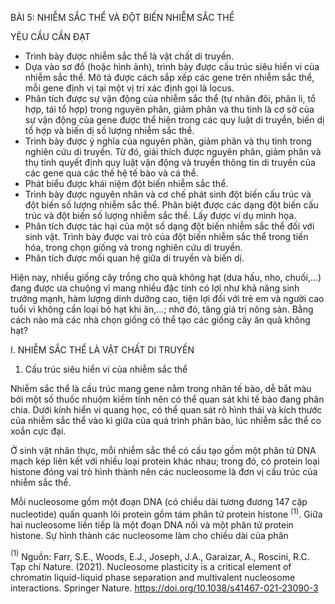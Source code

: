 BÀI 5: NHIỄM SẮC THỂ VÀ ĐỘT BIẾN NHIỄM SẮC THỂ

YÊU CẦU CẦN ĐẠT

- Trình bày được nhiễm sắc thể là vật chất di truyền.
- Dựa vào sơ đồ (hoặc hình ảnh), trình bày được cấu trúc siêu hiển vi của nhiễm sắc thể. Mô tả được cách sắp xếp các gene trên nhiễm sắc thể, mỗi gene định vị tại một vị trí xác định gọi là locus.
- Phân tích được sự vận động của nhiễm sắc thể (tự nhân đôi, phân li, tổ hợp, tái tổ hợp) trong nguyên phân, giảm phân và thu tinh là cơ sở của sự vận động của gene được thể hiện trong các quy luật di truyền, biến dị tổ hợp và biến dị số lượng nhiễm sắc thể.
- Trình bày được ý nghĩa của nguyên phân, giảm phân và thụ tinh trong nghiên cứu di truyền. Từ đó, giải thích được nguyên phân, giảm phân và thụ tinh quyết định quy luật vận động và truyền thông tin di truyền của các gene qua các thế hệ tế bào và cá thể.
- Phát biểu được khái niệm đột biến nhiễm sắc thể.
- Trình bày được nguyên nhân và cơ chế phát sinh đột biến cấu trúc và đột biến số lượng nhiễm sắc thể. Phân biệt được các dạng đột biến cấu trúc và đột biến số lượng nhiễm sắc thể. Lấy được ví dụ minh họa.
- Phân tích được tác hại của một số dạng đột biến nhiễm sắc thể đối với sinh vật. Trình bày được vai trò của đột biến nhiễm sắc thể trong tiến hóa, trong chọn giống và trong nghiên cứu di truyền.
- Phân tích được mối quan hệ giữa di truyền và biến dị.

Hiện nay, nhiều giống cây trồng cho quả không hạt (dưa hấu, nho, chuối,...) đang được ưa chuộng vì mang nhiều đặc tính có lợi như khả năng sinh trưởng mạnh, hàm lượng dinh dưỡng cao, tiện lợi đối với trẻ em và người cao tuổi vì không cần loại bỏ hạt khi ăn,...; nhờ đó, tăng giá trị nông sản. Bằng cách nào mà các nhà chọn giống có thể tạo các giống cây ăn quả không hạt?

I. NHIỄM SẮC THỂ LÀ VẬT CHẤT DI TRUYỀN

1. Cấu trúc siêu hiển vi của nhiễm sắc thể

Nhiễm sắc thể là cấu trúc mang gene nằm trong nhân tế bào, dễ bắt màu bởi một số thuốc nhuộm kiềm tính nên có thể quan sát khi tế bào đang phân chia. Dưới kính hiển vi quang học, có thể quan sát rõ hình thái và kích thước của nhiễm sắc thể vào kì giữa của quá trình phân bào, lúc nhiễm sắc thể co xoắn cực đại.

Ở sinh vật nhân thực, mỗi nhiễm sắc thể có cấu tạo gồm một phân tử DNA mạch kép liên kết với nhiều loại protein khác nhau; trong đó, có protein loại histone đóng vai trò hình thành nên các nucleosome là đơn vị cấu trúc của nhiễm sắc thể.

Mỗi nucleosome gồm một đoạn DNA (có chiều dài tương đương 147 cặp nucleotide) quấn quanh lõi protein gồm tám phân tử protein histone $^{(1)}$. Giữa hai nucleosome liền tiếp là một đoạn DNA nối và một phân tử protein histone. Sự hình thành các nucleosome làm cho chiều dài của phân

$^{(1)}$ Nguồn: Farr, S.E., Woods, E.J., Joseph, J.A., Garaizar, A., Roscini, R.C. Tạp chí Nature. (2021). Nucleosome plasticity is a critical element of chromatin liquid-liquid phase separation and multivalent nucleosome interactions. Springer Nature. https://doi.org/10.1038/s41467-021-23090-3